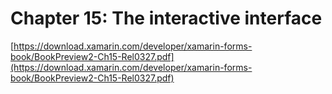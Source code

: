 # Chapter 15: The interactive interface #

[https://download.xamarin.com/developer/xamarin-forms-book/BookPreview2-Ch15-Rel0327.pdf](https://download.xamarin.com/developer/xamarin-forms-book/BookPreview2-Ch15-Rel0327.pdf)
